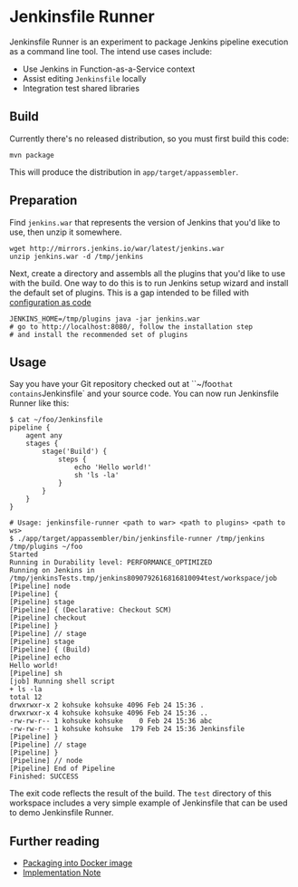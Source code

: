 # Jenkinsfile Runner
Jenkinsfile Runner is an experiment to package Jenkins pipeline execution as a command line tool.
The intend use cases include:

* Use Jenkins in Function-as-a-Service context
* Assist editing `Jenkinsfile` locally
* Integration test shared libraries

## Build
Currently there's no released distribution, so you must first build this code:
```
mvn package
```
This will produce the distribution in `app/target/appassembler`.

## Preparation
Find `jenkins.war` that represents the version of Jenkins that you'd like to use,
then unzip it somewhere.
```
wget http://mirrors.jenkins.io/war/latest/jenkins.war
unzip jenkins.war -d /tmp/jenkins
```

Next, create a directory and assembls all the plugins that you'd like to use with the build.
One way to do this is to run Jenkins setup wizard and install the default set of plugins.
This is a gap intended to be filled with [configuration as code](https://github.com/jenkinsci/configuration-as-code-plugin)
```
JENKINS_HOME=/tmp/plugins java -jar jenkins.war
# go to http://localhost:8080/, follow the installation step
# and install the recommended set of plugins
```

## Usage
Say you have your Git repository checked out at ``~/foo` that contains `Jenkinsfile` and your source code.
You can now run Jenkinsfile Runner like this:

```
$ cat ~/foo/Jenkinsfile
pipeline {
    agent any
    stages {
        stage('Build') {
            steps {
                echo 'Hello world!'
                sh 'ls -la'
            }
        }
    }
}

# Usage: jenkinsfile-runner <path to war> <path to plugins> <path to ws>
$ ./app/target/appassembler/bin/jenkinsfile-runner /tmp/jenkins /tmp/plugins ~/foo
Started
Running in Durability level: PERFORMANCE_OPTIMIZED
Running on Jenkins in /tmp/jenkinsTests.tmp/jenkins8090792616816810094test/workspace/job
[Pipeline] node
[Pipeline] {
[Pipeline] stage
[Pipeline] { (Declarative: Checkout SCM)
[Pipeline] checkout
[Pipeline] }
[Pipeline] // stage
[Pipeline] stage
[Pipeline] { (Build)
[Pipeline] echo
Hello world!
[Pipeline] sh
[job] Running shell script
+ ls -la
total 12
drwxrwxr-x 2 kohsuke kohsuke 4096 Feb 24 15:36 .
drwxrwxr-x 4 kohsuke kohsuke 4096 Feb 24 15:36 ..
-rw-rw-r-- 1 kohsuke kohsuke    0 Feb 24 15:36 abc
-rw-rw-r-- 1 kohsuke kohsuke  179 Feb 24 15:36 Jenkinsfile
[Pipeline] }
[Pipeline] // stage
[Pipeline] }
[Pipeline] // node
[Pipeline] End of Pipeline
Finished: SUCCESS
```

The exit code reflects the result of the build. The `test` directory of this workspace includes a very simple
example of Jenkinsfile that can be used to demo Jenkinsfile Runner.


## Further reading

* [Packaging into Docker image](DOCKER.md)
* [Implementation Note](IMPLEMENTATION.md)
